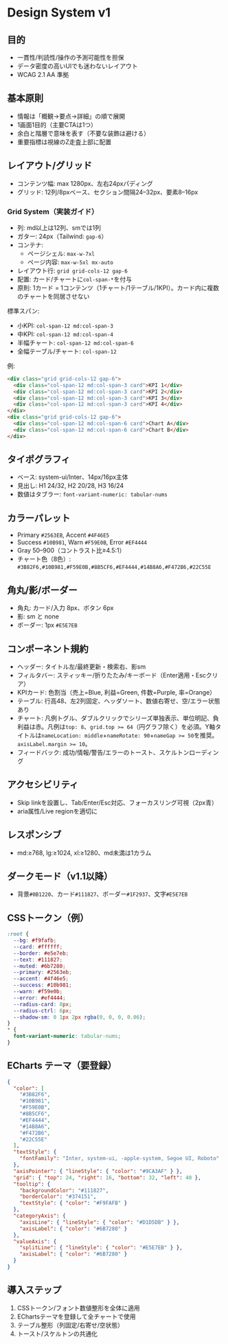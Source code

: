 # Design System v1

## 目的

- 一貫性/判読性/操作の予測可能性を担保
- データ密度の高いUIでも迷わないレイアウト
- WCAG 2.1 AA 準拠

## 基本原則

- 情報は「概観→要点→詳細」の順で展開
- 1画面1目的（主要CTAは1つ）
- 余白と階層で意味を表す（不要な装飾は避ける）
- 重要指標は視線のZ走査上部に配置

## レイアウト/グリッド

- コンテンツ幅: max 1280px、左右24pxパディング
- グリッド: 12列/8pxベース、セクション間隔24–32px、要素8–16px

### Grid System（実装ガイド）

- 列: md以上は12列、smでは1列
- ガター: 24px（Tailwind: `gap-6`）
- コンテナ:
  - ページシェル: `max-w-7xl`
  - ページ内容: `max-w-5xl mx-auto`
- レイアウト行: `grid grid-cols-12 gap-6`
- 配置: カード/チャートに`col-span-*`を付与
 - 原則: 1カード = 1コンテンツ（1チャート/1テーブル/1KPI）。カード内に複数のチャートを同居させない

標準スパン:

- 小KPI: `col-span-12 md:col-span-3`
- 中KPI: `col-span-12 md:col-span-4`
- 半幅チャート: `col-span-12 md:col-span-6`
- 全幅テーブル/チャート: `col-span-12`

例:

```html
<div class="grid grid-cols-12 gap-6">
  <div class="col-span-12 md:col-span-3 card">KPI 1</div>
  <div class="col-span-12 md:col-span-3 card">KPI 2</div>
  <div class="col-span-12 md:col-span-3 card">KPI 3</div>
  <div class="col-span-12 md:col-span-3 card">KPI 4</div>
</div>
<div class="grid grid-cols-12 gap-6">
  <div class="col-span-12 md:col-span-6 card">Chart A</div>
  <div class="col-span-12 md:col-span-6 card">Chart B</div>
</div>
```

## タイポグラフィ

- ベース: system-ui/Inter、14px/16px主体
- 見出し: H1 24/32, H2 20/28, H3 16/24
- 数値はタブラー: `font-variant-numeric: tabular-nums`

## カラーパレット

- Primary `#2563EB`, Accent `#4F46E5`
- Success `#10B981`, Warn `#F59E0B`, Error `#EF4444`
- Gray 50–900（コントラスト比≥4.5:1）
- チャート色（8色）: `#3B82F6,#10B981,#F59E0B,#8B5CF6,#EF4444,#14B8A6,#F472B6,#22C55E`

## 角丸/影/ボーダー

- 角丸: カード/入力 8px、ボタン 6px
- 影: sm と none
- ボーダー: 1px `#E5E7EB`

## コンポーネント規約

- ヘッダー: タイトル左/最終更新・検索右、影sm
- フィルタバー: スティッキー/折りたたみ/キーボード（Enter適用・Escクリア）
- KPIカード: 色割当（売上=Blue, 利益=Green, 件数=Purple, 率=Orange）
- テーブル: 行高48、左2列固定、ヘッダソート、数値右寄せ、空/エラー状態あり
- チャート: 凡例トグル、ダブルクリックでシリーズ単独表示、単位明記、負利益は赤。凡例は`top: 8`、`grid.top >= 64`（円グラフ除く）を必須。Y軸タイトルは`nameLocation: middle`+`nameRotate: 90`+`nameGap >= 50`を推奨。`axisLabel.margin >= 10`。
- フィードバック: 成功/情報/警告/エラーのトースト、スケルトンローディング

## アクセシビリティ

- Skip linkを設置し、Tab/Enter/Esc対応、フォーカスリング可視（2px青）
- aria属性/Live regionを適切に

## レスポンシブ

- md:≥768, lg:≥1024, xl:≥1280、md未満は1カラム

## ダークモード（v1.1以降）

- 背景`#0B1220`、カード`#111827`、ボーダー`#1F2937`、文字`#E5E7EB`

## CSSトークン（例）

```css
:root {
  --bg: #f9fafb;
  --card: #ffffff;
  --border: #e5e7eb;
  --text: #111827;
  --muted: #6b7280;
  --primary: #2563eb;
  --accent: #4f46e5;
  --success: #10b981;
  --warn: #f59e0b;
  --error: #ef4444;
  --radius-card: 8px;
  --radius-ctrl: 6px;
  --shadow-sm: 0 1px 2px rgba(0, 0, 0, 0.06);
}
* {
  font-variant-numeric: tabular-nums;
}
```

## ECharts テーマ（要登録）

```json
{
  "color": [
    "#3B82F6",
    "#10B981",
    "#F59E0B",
    "#8B5CF6",
    "#EF4444",
    "#14B8A6",
    "#F472B6",
    "#22C55E"
  ],
  "textStyle": {
    "fontFamily": "Inter, system-ui, -apple-system, Segoe UI, Roboto"
  },
  "axisPointer": { "lineStyle": { "color": "#9CA3AF" } },
  "grid": { "top": 24, "right": 16, "bottom": 32, "left": 40 },
  "tooltip": {
    "backgroundColor": "#111827",
    "borderColor": "#374151",
    "textStyle": { "color": "#F9FAFB" }
  },
  "categoryAxis": {
    "axisLine": { "lineStyle": { "color": "#D1D5DB" } },
    "axisLabel": { "color": "#6B7280" }
  },
  "valueAxis": {
    "splitLine": { "lineStyle": { "color": "#E5E7EB" } },
    "axisLabel": { "color": "#6B7280" }
  }
}
```

## 導入ステップ

1. CSSトークン/フォント数値整形を全体に適用
2. EChartsテーマを登録して全チャートで使用
3. テーブル整形（列固定/右寄せ/空状態）
4. トースト/スケルトンの共通化
